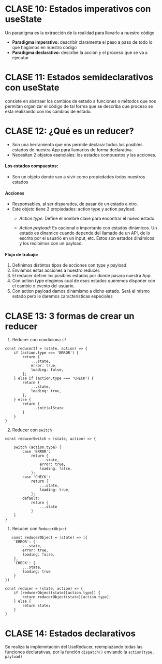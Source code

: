 # CLASE 10: Estados imperativos con useState
Un paradigma es la extracción de la realidad para llevarlo a nuestro código
- **Paradigma imperativo:** describir claramente el paso a paso de todo lo que hagamos en nuestro código
- **Paradigma declarativo:** describe la acción y el proceso que se va a ejecutar

# CLASE 11: Estados semideclarativos con useState
consiste en abstraer los cambios de estado a funciones o métodos que nos permitan organizar el código de tal forma que se describa que proceso se esta realizando con los cambios de estado.

# CLASE 12: ¿Qué es un reducer?
- Son una herramienta que nos permite declarar todos los posibles estados de nuestra App para llamarlos de forma declarativa.
- Necesitan 2 objetos esenciales: los estados compuestos y las acciones.

#### Los estados compuestos:

* Son un objeto donde van a vivir como propiedades todos nuestros estados

#### Acciones

- Responsables, al ser disparados, de pasar de un estado a otro.
- Este objeto tiene 2 propiedades: action type y action payload.
  - *Action type:* Define el nombre clave para encontrar el nuevo estado.

  - *Action payload:* Es opcional e importante con estados dinámicos. Un estado es dinamico cuando depende del llamado de un API, de lo escrito por el usuario en un input, etc. Estos son estados dinámicos y los recibimos con un payload.

#### Flujo de trabajo:

1. Definimos distintos tipos de acciones con type y payload.
2. Enviamos estas acciones a nuestro reducer.
3. El reducer define los posibles estados por donde pasara nuestra App.
4. Con action type elegimos cual de esos estados queremos disponer con el cambio o evento del usuario.
5. Con action payload damos dinamismo a dicho estado. Será el mismo estado pero le daremos características especiales

# CLASE 13: 3 formas de crear un reducer
1. Reducer con condiciona `if`
```
const reducerIf = (state, action) => {
    if (action.type === 'ERROR') {
        return {
            ...state,
            error: true,
            loading: false,
        };
    } else if (action.type === 'CHECK') {
        return {
            ...state,
            loading: true,
        };
    } else {
        return {
            ...initialState
        }
    }
}
```
2. Reducer con `switch`
```
const reducerSwitch = (state, action) => {

    switch (action.type) {
        case 'ERROR':
            return {
                ...state,
                error: true,
                loading: false,
            };
        case 'CHECK':
            return {
                ...state,
                loading: true,
            };
        default:
            return {
                ...state
            }
    }
}
```
1. Recucer con `ReducerObject`
```
   const reducerObject = (state) => ({
    'ERROR': {
        ...state,
        error: true,
        loading: false,
    },
    'CHECK': {
        ...state,
        loading: true
    }
})

const reducer = (state, action) => {
    if (reducerObject(state)[action.type]) {
        return reducerObject(state)[action.type];
    } else {
        return state;
    }
}
```

# CLASE 14: Estados declarativos
Se realiza la implemntación del UseReducer, reemplazando todas las funciones declarativas, por la función `dispatch()` enviando la `action(type, payload)`